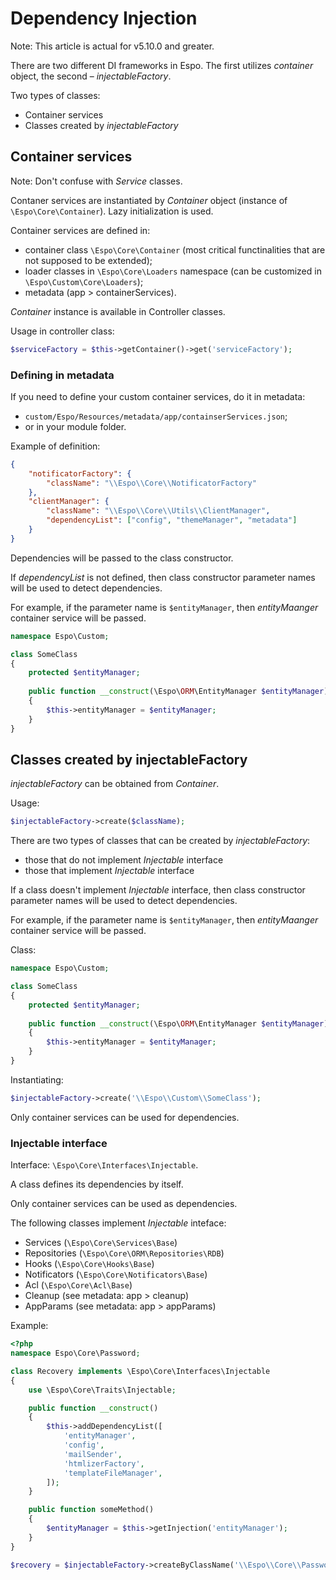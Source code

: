 # Dependency Injection

Note: This article is actual for v5.10.0 and greater.

There are two different DI frameworks in Espo. The first utilizes *container* object, the second – *injectableFactory*.

Two types of classes:

* Container services
* Classes created by *injectableFactory*

## Container services

Note: Don't confuse with *Service* classes.

Contaner services are instantiated by *Container* object (instance of `\Espo\Core\Container`). Lazy initialization is used.

Container services are defined in:

* container class `\Espo\Core\Container` (most critical functinalities that are not supposed to be extended);
* loader classes in `\Espo\Core\Loaders` namespace (can be customized in `\Espo\Custom\Core\Loaders`);
* metadata (app > containerServices).

*Container* instance is available in Controller classes.

Usage in controller class:

```php
$serviceFactory = $this->getContainer()->get('serviceFactory');
```

### Defining in metadata

If you need to define your custom container services, do it in metadata:

* `custom/Espo/Resources/metadata/app/containserServices.json`;
* or in your module folder.

Example of definition:

```json
{
    "notificatorFactory": {
        "className": "\\Espo\\Core\\NotificatorFactory"
    },
    "clientManager": {
        "className": "\\Espo\\Core\\Utils\\ClientManager",
        "dependencyList": ["config", "themeManager", "metadata"]
    }
}
```

Dependencies will be passed to the class constructor.

If *dependencyList* is not defined, then class constructor parameter names will be used to detect dependencies. 

For example, if the parameter name is `$entityManager`, then *entityMaanger* container service will be passed.

```php
namespace Espo\Custom;

class SomeClass
{
    protected $entityManager;
    
    public function __construct(\Espo\ORM\EntityManager $entityManager)
    {
        $this->entityManager = $entityManager;
    }
}
```

## Classes created by injectableFactory

*injectableFactory* can be obtained from *Container*.

Usage:

```php
$injectableFactory->create($className);
```

There are two types of classes that can be created by *injectableFactory*:

* those that do not implement *Injectable* interface
* those that implement *Injectable* interface

If a class doesn't implement *Injectable* interface, then class constructor parameter names will be used to detect dependencies. 

For example, if the parameter name is `$entityManager`, then *entityMaanger* container service will be passed.

Class:

```php
namespace Espo\Custom;

class SomeClass
{
    protected $entityManager;
    
    public function __construct(\Espo\ORM\EntityManager $entityManager)
    {
        $this->entityManager = $entityManager;
    }
}
```

Instantiating:

```php
$injectableFactory->create('\\Espo\\Custom\\SomeClass');
```

Only container services can be used for dependencies.

### Injectable interface

Interface: `\Espo\Core\Interfaces\Injectable`.

A class defines its dependencies by itself.

Only container services can be used as dependencies.

The following classes implement *Injectable* inteface:

* Services (`\Espo\Core\Services\Base`)
* Repositories (`\Espo\Core\ORM\Repositories\RDB`)
* Hooks (`\Espo\Core\Hooks\Base`)
* Notificators (`\Espo\Core\Notificators\Base`)
* Acl (`\Espo\Core\Acl\Base`)
* Cleanup (see metadata: app > cleanup)
* AppParams (see metadata: app > appParams)


Example:

```php
<?php
namespace Espo\Core\Password;

class Recovery implements \Espo\Core\Interfaces\Injectable
{
    use \Espo\Core\Traits\Injectable;

    public function __construct()
    {
        $this->addDependencyList([
            'entityManager',
            'config',
            'mailSender',
            'htmlizerFactory',
            'templateFileManager',
        ]);
    }

    public function someMethod()
    {
        $entityManager = $this->getInjection('entityManager');
    }
}
```

```php
$recovery = $injectableFactory->createByClassName('\\Espo\\Core\\Password\\Recovery');
```
